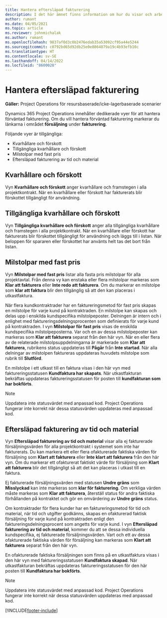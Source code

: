 ```yaml
---
title: Hantera eftersläpad fakturering
description: I det här ämnet finns information om hur du visar och arbetar med faktureringseftersläpning i Project Operations.
author: rumant
ms.date: 04/05/2021
ms.topic: article
ms.reviewer: johnmichalak
ms.author: rumant
ms.openlocfilehash: 9837af0d3c0b2476edab35a53092cf95a44e5244
ms.sourcegitcommit: c0792bd65d92db25e0e8864879a19c4b93efb10c
ms.translationtype: HT
ms.contentlocale: sv-SE
ms.lasthandoff: 04/14/2022
ms.locfileid: "8600028"
---
```

# <a name="manage-billing-backlog"></a>Hantera eftersläpad fakturering

**Gäller:** Project Operations för resursbaserade/icke-lagerbaserade scenarier

Dynamics 365 Project Operations innehåller dedikerade vyer för att hantera förväntad fakturering. Om du vill hantera förväntad fakturering markerar du länkarna i området **försäljning** under **fakturering**. 

Följande vyer är tillgängliga:

- Kvarhållare och förskott
- Tillgängliga kvarhållare och förskott
- Milstolpar med fast pris
- Eftersläpad fakturering av tid och material

## <a name="retainers-and-advances"></a>Kvarhållare och förskott

Vyn **Kvarhållare och förskott** anger kvarhållare och framstegen i alla projektkontrakt. När en kvarhållare eller förskott har fakturerats blir förskottet tillgängligt för användning.

## <a name="available-retainers-and-advances"></a>Tillgängliga kvarhållare och förskott

Vyn **Tillgängliga kvarhållare och förskott** anger alla tillgängliga kvarhållare och framstegen i alla projektkontrakt. När en kvarhållare eller förskott har fakturerats blir förskottet tillgängligt för användning och läggs till i listan. När beloppen för spararen eller förskottet har använts helt tas det bort från listan.

## <a name="fixed-price-milestones"></a>Milstolpar med fast pris

Vyn **Milstolpar med fast pris** listar alla fasta pris milstolpar för alla projektavtal. Från denna vy kan enstaka eller flera milstolpar markeras som **Klar att fakturera** eller **Inte redo att fakturera**. Om du markerar en milstolpe som **klar att faktura** blir den tillgänglig så att den kan placeras i utkastfaktura.

När flera kundkontraktrader har en faktureringsmetod för fast pris skapas en milstolpe för varje kund på kontraktraden. En milstolpe kan skapas och delas upp i enskilda kundspecifika milstolpeposter. Delningen är intern och i enlighet med faktureringsdelningsprocenten som definierats för varje kund på kontraktraden. I vyn **Milstolpar för fast pris** visas de enskilda kundspecifika milstolpeposterna. Var och en av dessa milstolpeposter kan markeras som **Klar att fakturera** separat från den här vyn. När en eller flera av de relaterade milstolpsuppdelningarna är markerade som **Klar att fakturera**, rubrikens status uppdateras till **Pågår** från **Inte startad**. När alla delningar av milstolpen faktureras uppdateras huvudets milstolpe som rubrik till **Slutförd**.

En milstolpe i ett utkast till en faktura visas i den här vyn med faktureringsstatusen **Kundfaktura har skapats**. När utkastfakturan bekräftas uppdateras faktureringsstatusen för posten till **kundfakturan som har bokförts**. 

> [!NOTE] 
> Uppdatera inte statusvärdet med anpassad kod. Project Operations fungerar inte korrekt när dessa statusvärden uppdateras med anpassad kod.

## <a name="time-and-material-billing-backlog"></a>Eftersläpad fakturering av tid och material

Vyn **Eftersläpad fakturering av tid och material** visar alla ej fakturerade försäljningsvärden för alla projektkontrakt i systemet som inte har fakturerats. Du kan markera ett eller flera ofakturerade faktiska värden för försäljning som **Klart att fakturera** eller **Inte klart att fakturera** från den här vyn. Om du markerar ett ofakturerat faktiskt värde för försäljning som **Klart att fakturera** blir det tillgängligt så att det kan placeras i utkast till en faktura.

Ej fakturerade försäljningsvärden med statusen **Undre gräns** som **Misslyckad** kan inte markeras som **klar för fakturering**. Om verkliga värden måste markeras som **Klar att fakturera**, återställ status för andra faktiska förhållanden på kontraktet och gör en omvärdering av **Undre gräns** status.

Om kontraktrader för flera kunder har en faktureringsmetod för tid och material, när tid och utgifter godkänns, skapas en ofakturerad faktisk försäljning för varje kund på kontraktraden enligt den faktureringsdelningsprocent som angetts för varje kund. I vyn **Eftersläpad fakturering av tid och material**, kommer du att se dessa individuella kundspecifika, ej fakturerade försäljningsvärden. Vart och ett av dessa ofakturerade faktiska värden för försäljning kan markeras som **Klart att fakturera** separat från den här vyn.

En ofakturerade faktiska försäljningen som finns på en utkastfaktura visas i den här vyn med faktureringsstatusen **Kundfaktura skapad**. När utkastfakturan bekräftas uppdateras faktureringsstatusen för den här posten till **Kundfaktura har bokförts**. 

> [!NOTE] 
> Uppdatera inte statusvärdet med anpassad kod. Project Operations fungerar inte korrekt när dessa statusvärden uppdateras med anpassad kod.


[!INCLUDE[footer-include](../includes/footer-banner.md)]
